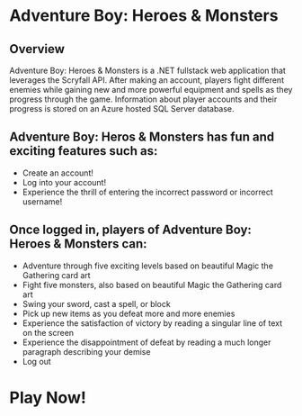 # Adventure Boy: Heroes & Monsters

## Overview

Adventure Boy: Heroes & Monsters is a .NET fullstack web application that leverages the Scryfall API. After making an account, players fight different enemies while gaining new and more powerful equipment and spells as they progress through the game. Information about player accounts and their progress is stored on an Azure hosted SQL Server database.

## Adventure Boy: Heros & Monsters has fun and exciting features such as:
- Create an account!
- Log into your account!
- Experience the thrill of entering the incorrect password or incorrect username!
## Once logged in, players of Adventure Boy: Heroes & Monsters can:
- Adventure through five exciting levels based on beautiful Magic the Gathering card art
- Fight five monsters, also based on beautiful Magic the Gathering card art
- Swing your sword, cast a spell, or block
- Pick up new items as you defeat more and more enemies
- Experience the satisfaction of victory by reading a singular line of text on the screen
- Experience the disappointment of defeat by reading a much longer paragraph describing your demise
- Log out
# Play Now!
